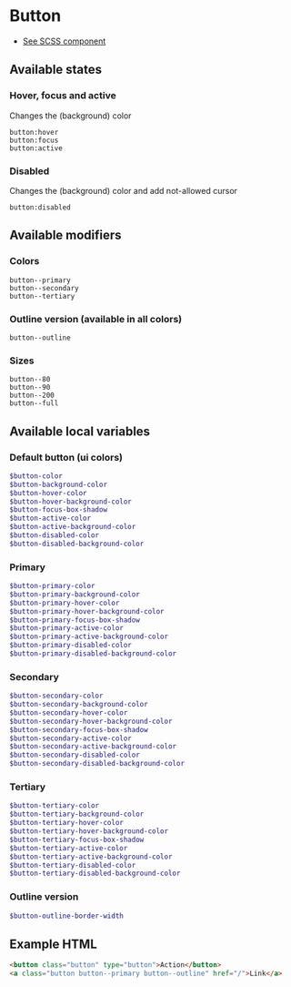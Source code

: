 # Button
- [See SCSS component](../../scss/controls/button.scss)

## Available states

### Hover, focus and active
Changes the (background) color
```
button:hover
button:focus
button:active
```
### Disabled
Changes the (background) color and add not-allowed cursor
```
button:disabled
```

## Available modifiers
### Colors
```
button--primary
button--secondary
button--tertiary
```
### Outline version (available in all colors)
```
button--outline
```
### Sizes
```
button--80
button--90
button--200
button--full
```

## Available local variables
### Default button (ui colors)
```scss
$button-color
$button-background-color
$button-hover-color
$button-hover-background-color
$button-focus-box-shadow
$button-active-color
$button-active-background-color
$button-disabled-color
$button-disabled-background-color
```
### Primary
```scss
$button-primary-color
$button-primary-background-color
$button-primary-hover-color
$button-primary-hover-background-color
$button-primary-focus-box-shadow
$button-primary-active-color
$button-primary-active-background-color
$button-primary-disabled-color
$button-primary-disabled-background-color
```
### Secondary
```scss
$button-secondary-color
$button-secondary-background-color
$button-secondary-hover-color
$button-secondary-hover-background-color
$button-secondary-focus-box-shadow
$button-secondary-active-color
$button-secondary-active-background-color
$button-secondary-disabled-color
$button-secondary-disabled-background-color
```
### Tertiary
```scss
$button-tertiary-color
$button-tertiary-background-color
$button-tertiary-hover-color
$button-tertiary-hover-background-color
$button-tertiary-focus-box-shadow
$button-tertiary-active-color
$button-tertiary-active-background-color
$button-tertiary-disabled-color
$button-tertiary-disabled-background-color
```
### Outline version
```scss
$button-outline-border-width
```

## Example HTML
```html
<button class="button" type="button">Action</button>
<a class="button button--primary button--outline" href="/">Link</a>
```
